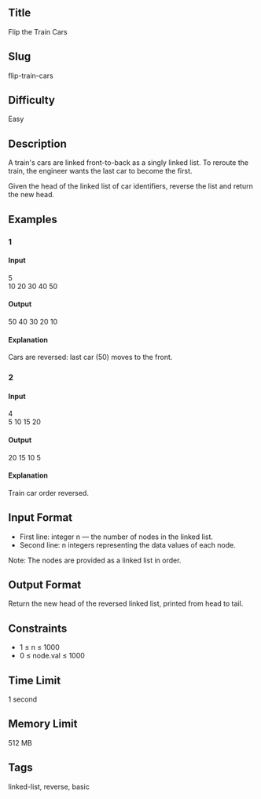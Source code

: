 ## Title  
Flip the Train Cars  

## Slug  
flip-train-cars  

## Difficulty  
Easy  

## Description  

A train's cars are linked front-to-back as a singly linked list. To reroute the train, the engineer wants the last car to become the first.  

Given the head of the linked list of car identifiers, reverse the list and return the new head.  


## Examples  

### 1  

#### Input  
5  
10 20 30 40 50  

#### Output  
50 40 30 20 10  

#### Explanation  
Cars are reversed: last car (50) moves to the front.  


### 2  

#### Input  
4  
5 10 15 20  

#### Output  
20 15 10 5  

#### Explanation  
Train car order reversed.  


## Input Format  
- First line: integer n — the number of nodes in the linked list.  
- Second line: n integers representing the data values of each node.  

Note: The nodes are provided as a linked list in order.  


## Output Format  
Return the new head of the reversed linked list, printed from head to tail.  


## Constraints  
- 1 ≤ n ≤ 1000  
- 0 ≤ node.val ≤ 1000  


## Time Limit  
1 second  

## Memory Limit  
512 MB  


## Tags  
linked-list, reverse, basic
